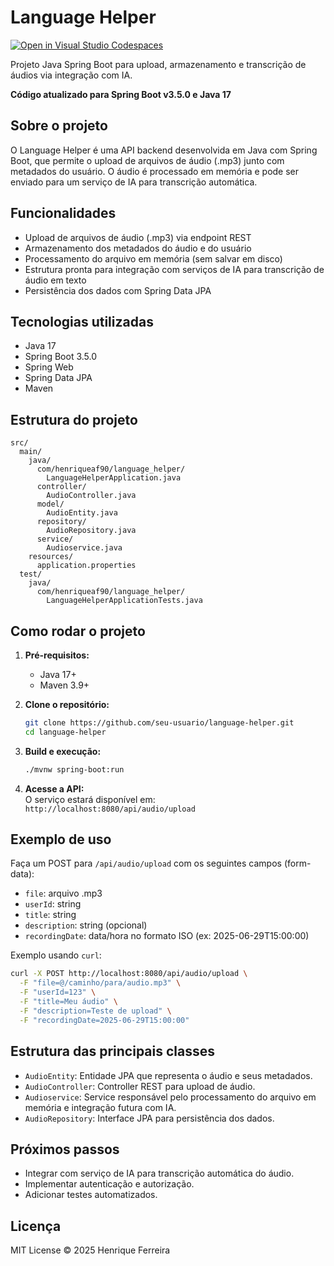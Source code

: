 # Language Helper

[![Open in Visual Studio Codespaces](https://img.shields.io/endpoint?style=social&url=https%3A%2F%2Faka.ms%2Fvso-badge)](https://online.visualstudio.com/environments/new?name=Language%20Helper&repo=seu-usuario/language-helper)

Projeto Java Spring Boot para upload, armazenamento e transcrição de áudios via integração com IA.

**Código atualizado para Spring Boot v3.5.0 e Java 17**

## Sobre o projeto

O Language Helper é uma API backend desenvolvida em Java com Spring Boot, que permite o upload de arquivos de áudio (.mp3) junto com metadados do usuário. O áudio é processado em memória e pode ser enviado para um serviço de IA para transcrição automática.

## Funcionalidades

- Upload de arquivos de áudio (.mp3) via endpoint REST
- Armazenamento dos metadados do áudio e do usuário
- Processamento do arquivo em memória (sem salvar em disco)
- Estrutura pronta para integração com serviços de IA para transcrição de áudio em texto
- Persistência dos dados com Spring Data JPA

## Tecnologias utilizadas

- Java 17
- Spring Boot 3.5.0
- Spring Web
- Spring Data JPA
- Maven

## Estrutura do projeto

```
src/
  main/
    java/
      com/henriqueaf90/language_helper/
        LanguageHelperApplication.java
      controller/
        AudioController.java
      model/
        AudioEntity.java
      repository/
        AudioRepository.java
      service/
        Audioservice.java
    resources/
      application.properties
  test/
    java/
      com/henriqueaf90/language_helper/
        LanguageHelperApplicationTests.java
```

## Como rodar o projeto

1. **Pré-requisitos:**  
   - Java 17+
   - Maven 3.9+

2. **Clone o repositório:**
   ```bash
   git clone https://github.com/seu-usuario/language-helper.git
   cd language-helper
   ```

3. **Build e execução:**
   ```bash
   ./mvnw spring-boot:run
   ```

4. **Acesse a API:**  
   O serviço estará disponível em:  
   `http://localhost:8080/api/audio/upload`

## Exemplo de uso

Faça um POST para `/api/audio/upload` com os seguintes campos (form-data):

- `file`: arquivo .mp3
- `userId`: string
- `title`: string
- `description`: string (opcional)
- `recordingDate`: data/hora no formato ISO (ex: 2025-06-29T15:00:00)

Exemplo usando `curl`:

```bash
curl -X POST http://localhost:8080/api/audio/upload \
  -F "file=@/caminho/para/audio.mp3" \
  -F "userId=123" \
  -F "title=Meu áudio" \
  -F "description=Teste de upload" \
  -F "recordingDate=2025-06-29T15:00:00"
```

## Estrutura das principais classes

- `AudioEntity`: Entidade JPA que representa o áudio e seus metadados.
- `AudioController`: Controller REST para upload de áudio.
- `Audioservice`: Service responsável pelo processamento do arquivo em memória e integração futura com IA.
- `AudioRepository`: Interface JPA para persistência dos dados.

## Próximos passos

- Integrar com serviço de IA para transcrição automática do áudio.
- Implementar autenticação e autorização.
- Adicionar testes automatizados.

## Licença

MIT License © 2025 Henrique Ferreira